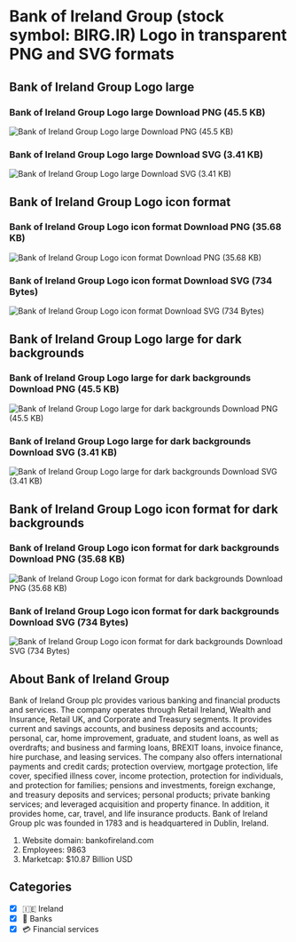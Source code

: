 # Bank of Ireland Group (stock symbol: BIRG.IR) Logo in transparent PNG and SVG formats

## Bank of Ireland Group Logo large

### Bank of Ireland Group Logo large Download PNG (45.5 KB)

![Bank of Ireland Group Logo large Download PNG (45.5 KB)](/img/orig/BIRG.IR_BIG-e7b7d646.png)

### Bank of Ireland Group Logo large Download SVG (3.41 KB)

![Bank of Ireland Group Logo large Download SVG (3.41 KB)](/img/orig/BIRG.IR_BIG-01662a74.svg)

## Bank of Ireland Group Logo icon format

### Bank of Ireland Group Logo icon format Download PNG (35.68 KB)

![Bank of Ireland Group Logo icon format Download PNG (35.68 KB)](/img/orig/BIRG.IR-8ad1709b.png)

### Bank of Ireland Group Logo icon format Download SVG (734 Bytes)

![Bank of Ireland Group Logo icon format Download SVG (734 Bytes)](/img/orig/BIRG.IR-93091639.svg)

## Bank of Ireland Group Logo large for dark backgrounds

### Bank of Ireland Group Logo large for dark backgrounds Download PNG (45.5 KB)

![Bank of Ireland Group Logo large for dark backgrounds Download PNG (45.5 KB)](/img/orig/BIRG.IR_BIG.D-50e59b76.png)

### Bank of Ireland Group Logo large for dark backgrounds Download SVG (3.41 KB)

![Bank of Ireland Group Logo large for dark backgrounds Download SVG (3.41 KB)](/img/orig/BIRG.IR_BIG.D-40bed67c.svg)

## Bank of Ireland Group Logo icon format for dark backgrounds

### Bank of Ireland Group Logo icon format for dark backgrounds Download PNG (35.68 KB)

![Bank of Ireland Group Logo icon format for dark backgrounds Download PNG (35.68 KB)](/img/orig/BIRG.IR.D-82b91298.png)

### Bank of Ireland Group Logo icon format for dark backgrounds Download SVG (734 Bytes)

![Bank of Ireland Group Logo icon format for dark backgrounds Download SVG (734 Bytes)](/img/orig/BIRG.IR.D-6d30ae23.svg)

## About Bank of Ireland Group

Bank of Ireland Group plc provides various banking and financial products and services. The company operates through Retail Ireland, Wealth and Insurance, Retail UK, and Corporate and Treasury segments. It provides current and savings accounts, and business deposits and accounts; personal, car, home improvement, graduate, and student loans, as well as overdrafts; and business and farming loans, BREXIT loans, invoice finance, hire purchase, and leasing services. The company also offers international payments and credit cards; protection overview, mortgage protection, life cover, specified illness cover, income protection, protection for individuals, and protection for families; pensions and investments, foreign exchange, and treasury deposits and services; personal products; private banking services; and leveraged acquisition and property finance. In addition, it provides home, car, travel, and life insurance products. Bank of Ireland Group plc was founded in 1783 and is headquartered in Dublin, Ireland.

1. Website domain: bankofireland.com
2. Employees: 9863
3. Marketcap: $10.87 Billion USD


## Categories
- [x] 🇮🇪 Ireland
- [x] 🏦 Banks
- [x] 💳 Financial services
